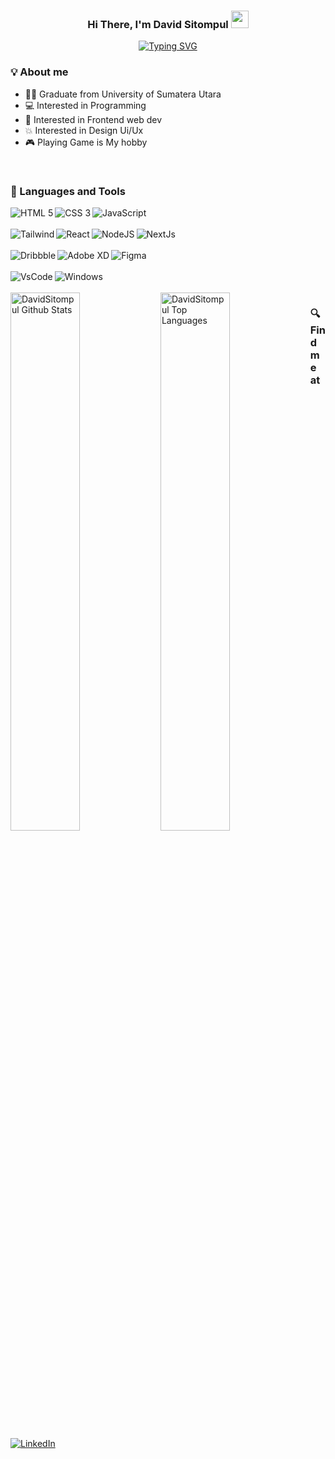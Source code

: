 <h3 align="center">
  Hi There, I'm David Sitompul
  <img src="https://media.giphy.com/media/hvRJCLFzcasrR4ia7z/giphy.gif" width="28">
</h3>

<p align="center">
   <a href="https://git.io/typing-svg"><img src="https://readme-typing-svg.demolab.com?font=Montserrat&pause=1000&color=0c9df7&center=true&vCenter=true&width=450&lines=Frontend+Web+Developer;" alt="Typing SVG" /></a>
</p>

### 💡 About me

- 👨‍🎓 Graduate from University of Sumatera Utara
- 💻 Interested in Programming
- 🧠 Interested in Frontend web dev
- 💥 Interested in Design Ui/Ux
- 🎮 Playing Game is My hobby

<br/>

### 🧰 Languages and Tools

<div align="left">
<img align="left" alt="HTML 5" src="https://img.shields.io/badge/html5-%23E34F26.svg?style=for-the-badge&logo=html5&logoColor=white" />
<img align="left" alt="CSS 3" src="https://img.shields.io/badge/css3-%231572B6.svg?style=for-the-badge&logo=css3&logoColor=white" />
<img align="left" alt="JavaScript" src="https://img.shields.io/badge/javascript-%23323330.svg?style=for-the-badge&logo=javascript&logoColor=%23F7DF1E" />
</div>
<br/>
<br/>

<div align="left">
<img align="left" alt="Tailwind" src="https://img.shields.io/badge/tailwindcss-%2338B2AC.svg?style=for-the-badge&logo=tailwind-css&logoColor=white" />
<img align="left" alt="React" src="https://img.shields.io/badge/react-%2320232a.svg?style=for-the-badge&logo=react&logoColor=%2361DAFB" />
<img align="left" alt="NodeJS" src="https://img.shields.io/badge/node.js-6DA55F?style=for-the-badge&logo=node.js&logoColor=white" />
<img align="left" alt="NextJs" src="https://img.shields.io/badge/Next-black?style=for-the-badge&logo=next.js&logoColor=white" />
</div>
<br/>
<br/>

  <!-- design -->
<div align="left">
<img align="left" alt="Dribbble" src="https://img.shields.io/badge/Dribbble-EA4C89?style=for-the-badge&logo=dribbble&logoColor=white" />
<img align="left" alt="Adobe XD" src="https://img.shields.io/badge/Adobe%20XD-470137?style=for-the-badge&logo=Adobe%20XD&logoColor=#FF61F6" />
<img align="left" alt="Figma" src="https://img.shields.io/badge/figma-%23F24E1E.svg?style=for-the-badge&logo=figma&logoColor=white" />
</div>
<br/>
<br/>

  <!-- IDE -->
<div align="left">
<img align="left" alt="VsCode" src="https://img.shields.io/badge/Visual%20Studio%20Code-0078d7.svg?style=for-the-badge&logo=visual-studio-code&logoColor=white" />
<img align="left" alt="Windows" src="https://img.shields.io/badge/Windows-0078D6?style=for-the-badge&logo=windows&logoColor=white" />
</div>
<br/>
<br/>
  <!--Github -->
<img align="left" width="47%" alt="DavidSitompul Github Stats" src="https://github-readme-stats.vercel.app/api?username=DavidSitompul&theme=prussian" />
<img align="left" width="47%" alt="DavidSitompul Top Languages" src="https://github-readme-stats.vercel.app/api/top-langs/?username=DavidSitompul&layout=compact&theme=prussian" />

### 🔍 Find me at

<p>
  <a href="https://www.linkedin.com/in/david-sitompul-94a71333b" target="blank">
    <img alt="LinkedIn" src="https://img.shields.io/badge/LinkedIn-%23E4405F.svg?&style=for-the-badge&logo=LinkedIn&logoColor=white" />
  </a>
</p>
